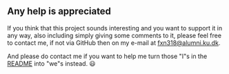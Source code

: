 ## Any help is appreciated

If you think that this project sounds interesting and you want to support it in
any way, also including simply giving some comments to it, please feel free to
contact me, if not via GitHub then on my e-mail at fxn318@alumni.ku.dk.

And please do contact me if you want to help me turn those "I"s in the
[README](https://github.com/mjdamgaard/openSDB/blob/master/README_longer_version.md)
into "we"s instead. :smiley:
